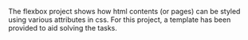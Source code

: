 The flexbox project shows how html contents (or pages) can be styled using various attributes in css.
For this project, a template has been provided to aid solving the tasks.